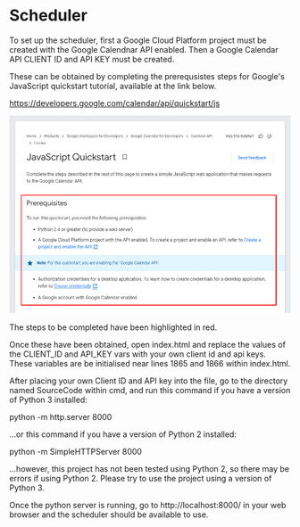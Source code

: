 # Scheduler
To set up the scheduler, first a Google Cloud Platform project must be created with the Google Calendnar API enabled. Then a Google Calendar API CLIENT ID and API KEY must be created.

These can be obtained by completing the prerequsistes steps for Google's JavaScript quickstart tutorial, available at the link below.

https://developers.google.com/calendar/api/quickstart/js



<img src="Images/download.png" width = "700">

The steps to be completed have been highlighted in red.

Once these have been obtained, open index.html and replace the values of the CLIENT_ID and API_KEY vars with your own client id and api keys. These variables are be initialised near lines 1865 and 1866 within index.html.

After placing your own Client ID and API key into the file, go to the directory named SourceCode within cmd, and run this command if you have a version of Python 3 installed:

python -m http.server 8000

...or this command if you have a version of Python 2 installed:

python -m SimpleHTTPServer 8000

...however, this project has not been tested using Python 2, so there may be errors if using Python 2. Please try to use the project using a version of Python 3.

Once the python server is running, go to http://localhost:8000/ in your web browser and the scheduler should be available to use.

 

